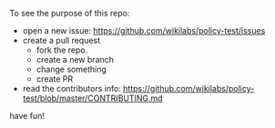 To see the purpose of this repo:

 - open a new issue: https://github.com/wikilabs/policy-test/issues
 - create a pull request
   - fork the repo.
   - create a new branch
   - change something
   - create PR
 - read the contributors info: https://github.com/wikilabs/policy-test/blob/master/CONTRIBUTING.md
 
 have fun!